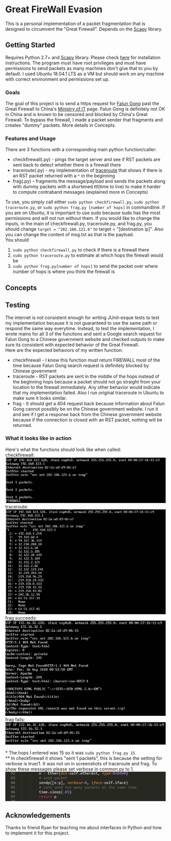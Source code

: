 # Great FireWall Evasion

This is a personal implementation of a packet fragmentation that is designed to circumvent the "Great Firewall". Depends on the [Scapy](https://scapy.net/) library.

## Getting Started

Requires Python 2.7+ and [Scapy](https://scapy.net/) library. Please check [here](https://scapy.readthedocs.io/en/latest/installation.html) for installation instructions. The program must have root privileges and must have permissions to send packets as many machines don't give that to you by default. I used Ubuntu 18.04.1 LTS as a VM but should work on any machine with correct environment and permissions set up.

### Goals
The goal of this project is to send a https request for [Falun Gong](https://en.wikipedia.org/wiki/Falun_Gong) past the Great Firewall to China's [Ministry of IT](www.miit.gov.cn) page. Falun Gong is definitely not OK in China and is known to be censored and blocked by China's Great Firewall. To bypass the firewall, I made a packet sender that fragments and creates "dummy" packets. More details in Concepts.

### Features and Usage
There are 3 functions with a corresponding main python function/caller:  
* checkfirewall(.py) - pings the target server and see if RST packets are sent back to detect whether there is a firewall there  
* traceroute(.py) - my implementation of [traceroute](https://en.wikipedia.org/wiki/Traceroute) that shows if there is an RST packet returned with a `*` in the beginning  
* frag(.py) - fragments the message/payload and sends the packets along with dummy packets with a shortened ttl(time to live) to make it harder to compute contraband messages (explained more in Concepts)  

To use, you simply call either `sudo python checkfirewall.py`, `sudo python traceroute.py`, or `sudo python frag.py [number of hops]` in commandline. If you are on Ubuntu, it is important to use sudo because sudo has the most permissions and will not run without them. If you would like to change the inputs, in the main of checkfirewall.py, traceroute.py, and frag.py, you should change `target = "202.106.121.6"` to target = "[destination ip]". Also you can change the content of msg.txt as that is the payload.    
You should  
1. `sudo python checkfirewall.py` to check if there is a firewall there
2. `sudo python traceroute.py` to estimate at which hops the firewall would be
3. `sudo python frag.py[number of hops]` to send the packet over where number of hops is where you think the firewall is   

## Concepts

## Testing
The internet is not consistent enough for writing JUnit-esque tests to test my implementation because it is not guaranteed to use the same path or respond the same way everytime. Instead, to test the implementation, I wrote mains for all 3 of the functions and sent a Google search request for Falun Gong to a Chinese government website and checked outputs to make sure its consistent with expected behavior of the Great Firewall.  
Here are the expected behaviors of my written function:   
* checkfirewall - I know this function must return FIREWALL most of the time because Falun Gong search request is definitely blocked by Chinese government  
* traceroute - RST packets are sent in the middle of the hops instead of the beginning hops because a packet should not go straight from your location to the firewall immediately. Any other behavior would indicate that my implementation failed. Also I run original traceroute in Ubuntu to make sure it looks similar.  
* frag - It should get a 404 request back because information about Falun Gong cannot possibly be on the Chinese government website. I run it and see if I get a response back from the Chinese government website because if the connection is closed with an RST packet, nothing will be returned.

### What it looks like in action

Here's what the functions should look like when called:  
checkfirewall:  
![checkfirewall](https://github.com/fubishio/GreatFirewallEvasion/blob/master/screenshots/checkfirewall.PNG)  
traceroute:  
![traceroute](https://github.com/fubishio/GreatFirewallEvasion/blob/master/screenshots/traceroute.PNG)  
frag succeeds:  
![frag succeeds](https://github.com/fubishio/GreatFirewallEvasion/blob/master/screenshots/fragsuccess.png)  
frag fails:  
![frag fails](https://github.com/fubishio/GreatFirewallEvasion/blob/master/screenshots/fragfail.png)  

\* The hops I entered was 15 so it was `sudo python frag.py 15`  
\** In checkfirewall it shows "sent 1 packets", this is because the setting for verbose is true/1. It was not on in screenshots of traceroute and frag. To show these messages please set verbose in common.py to 1.  
![verbose](https://github.com/fubishio/GreatFirewallEvasion/blob/master/screenshots/verbose.PNG)

## Acknowledgements

Thanks to friend Ryan for teaching me about interfaces in Python and how to implement it for this project.
